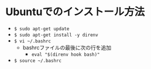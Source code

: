# Ubuntuでのインストール方法
 - `$ sudo apt-get update`
 - `$ sudo apt-get install -y direnv`
 - `$ vi ~/.bashrc`
   - bashrcファイルの最後に次の行を追加
     - `eval "$(direnv hook bash)"`
 - `$ source ~/.bashrc`